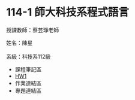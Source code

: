# 114-1 師大科技系程式語言
授課教師：蔡芸琤老師<br/>
  
姓名：陳星<br/>  
系級：科技系112級<br/>  
- 課程筆記區
-   [HW1](https://github.com/SHINGSkywallker/-)
- 作業連結區
- 專題連結區
